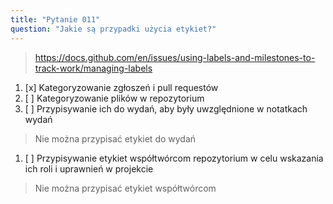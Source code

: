 ```yaml
---
title: "Pytanie 011"
question: "Jakie są przypadki użycia etykiet?"
---
```



> https://docs.github.com/en/issues/using-labels-and-milestones-to-track-work/managing-labels
1. [x] Kategoryzowanie zgłoszeń i pull requestów
1. [ ] Kategoryzowanie plików w repozytorium
1. [ ] Przypisywanie ich do wydań, aby były uwzględnione w notatkach wydań
> Nie można przypisać etykiet do wydań
1. [ ] Przypisywanie etykiet współtwórcom repozytorium w celu wskazania ich roli i uprawnień w projekcie
> Nie można przypisać etykiet współtwórcom


